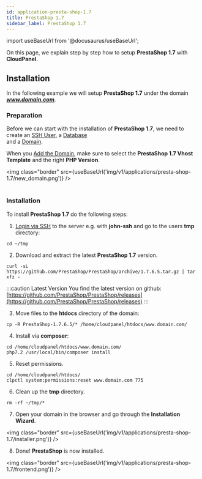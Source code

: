 ```yaml
---
id: application-presta-shop-1.7
title: PrestaShop 1.7
sidebar_label: PrestaShop 1.7
---
```


import useBaseUrl from '@docusaurus/useBaseUrl';

On this page, we explain step by step how to setup **PrestaShop 1.7** with **CloudPanel**.

## Installation

In the following example we will setup **PrestaShop 1.7** under the domain ***www.domain.com***.

### Preparation

Before we can start with the installation of **PrestaShop 1.7**, we need to create an [SSH User](users#adding-a-user), a [Database](databases#adding-a-database) <br />
and a [Domain](domains#adding-a-domain).

When you [Add the Domain](domains#adding-a-domain), make sure to select the **PrestaShop 1.7 Vhost Template** and the right **PHP Version**.

<img class="border" src={useBaseUrl('img/v1/applications/presta-shop-1.7/new_domain.png')} /> <br /><br />

### Installation

To install **PrestaShop 1.7** do the following steps:

1. [Login via SSH](users#ssh-login) to the server e.g. with **john-ssh** and go to the users **tmp** directory:

```
cd ~/tmp
```

2. Download and extract the latest **PrestaShop 1.7** version.

```
curl -sL https://github.com/PrestaShop/PrestaShop/archive/1.7.6.5.tar.gz | tar xfz -
```

:::caution Latest Version
You find the latest version on github: [https://github.com/PrestaShop/PrestaShop/releases](https://github.com/PrestaShop/PrestaShop/releases)
:::

3. Move files to the **htdocs** directory of the domain:

```
cp -R PrestaShop-1.7.6.5/* /home/cloudpanel/htdocs/www.domain.com/
```

4. Install via **composer**:

```
cd /home/cloudpanel/htdocs/www.domain.com/
php7.2 /usr/local/bin/composer install
```

5. Reset permissions.

```
cd /home/cloudpanel/htdocs/
clpctl system:permissions:reset www.domain.com 775
```

6. Clean up the **tmp** directory.

```
rm -rf ~/tmp/*
```

7. Open your domain in the browser and go through the **Installation Wizard**.

<img class="border" src={useBaseUrl('img/v1/applications/presta-shop-1.7/installer.png')} />

8. Done! **PrestaShop** is now installed.

<img class="border" src={useBaseUrl('img/v1/applications/presta-shop-1.7/frontend.png')} />



